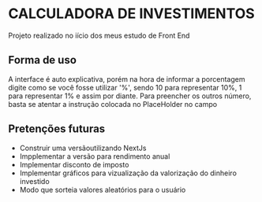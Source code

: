 # CALCULADORA DE INVESTIMENTOS

Projeto realizado no iício dos meus estudo de Front End

## **Forma de uso**
  A interface é auto explicativa, porém na hora de informar a porcentagem digite como se você fosse utilizar '%', sendo 10 para representar 10%, 1 para representar 1% e assim por diante. 
  Para preencher os outros número, basta se atentar a instrução colocada no PlaceHolder no campo

## **Pretenções futuras**
+ Construir uma versãoutilizando NextJs
+ Impplementar a versão para rendimento anual
+ Implementar disconto de imposto
+ Implementar gráficos para vizualização da valorização do dinheiro investido
+ Modo que sorteia valores aleatórios para o usuário
